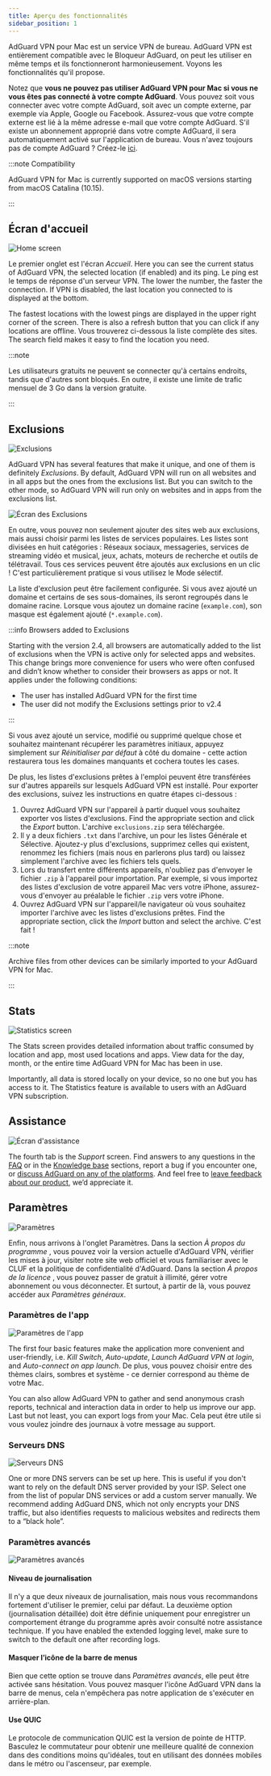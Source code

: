 ```yaml
---
title: Aperçu des fonctionnalités
sidebar_position: 1
---
```


AdGuard VPN pour Mac est un service VPN de bureau. AdGuard VPN est entièrement compatible avec le Bloqueur AdGuard, on peut les utiliser en même temps et ils fonctionneront harmonieusement. Voyons les fonctionnalités qu'il propose.

Notez que **vous ne pouvez pas utiliser AdGuard VPN pour Mac si vous ne vous êtes pas connecté à votre compte AdGuard**. Vous pouvez soit vous connecter avec votre compte AdGuard, soit avec un compte externe, par exemple via Apple, Google ou Facebook. Assurez-vous que votre compte externe est lié à la même adresse e-mail que votre compte AdGuard. S'il existe un abonnement approprié dans votre compte AdGuard, il sera automatiquement activé sur l'application de bureau. Vous n'avez toujours pas de compte AdGuard ? Créez-le [ici](https://auth.adguard.com/registration.html).

:::note Compatibility

AdGuard VPN for Mac is currently supported on macOS versions starting from macOS Catalina (10.15).

:::

## Écran d'accueil

![Home screen](https://cdn.adguardvpn.com/content/kb/vpn/mac/vpn_main_new_en.jpeg)

Le premier onglet est l'écran *Accueil*. Here you can see the current status of AdGuard VPN, the selected location (if enabled) and its ping. Le ping est le temps de réponse d'un serveur VPN. The lower the number, the faster the connection. If VPN is disabled, the last location you connected to is displayed at the bottom.

The fastest locations with the lowest pings are displayed in the upper right corner of the screen. There is also a refresh button that you can click if any locations are offline. Vous trouverez ci-dessous la liste complète des sites. The search field makes it easy to find the location you need.

:::note

Les utilisateurs gratuits ne peuvent se connecter qu'à certains endroits, tandis que d'autres sont bloqués. En outre, il existe une limite de trafic mensuel de 3 Go dans la version gratuite.

:::

## Exclusions

![Exclusions](https://cdn.adguardvpn.com/content/kb/vpn/mac/exclusions_new_en.png)

AdGuard VPN has several features that make it unique, and one of them is definitely *Exclusions*. By default, AdGuard VPN will run on all websites and in all apps but the ones from the exclusions list. But you can switch to the other mode, so AdGuard VPN will run only on websites and in apps from the exclusions list.

![Écran des Exclusions](https://cdn.adguardvpn.com/content/kb/vpn/mac/services_new_en.png)

En outre, vous pouvez non seulement ajouter des sites web aux exclusions, mais aussi choisir parmi les listes de services populaires. Les listes sont divisées en huit catégories : Réseaux sociaux, messageries, services de streaming vidéo et musical, jeux, achats, moteurs de recherche et outils de télétravail. Tous ces services peuvent être ajoutés aux exclusions en un clic ! C'est particulièrement pratique si vous utilisez le Mode sélectif.

La liste d'exclusion peut être facilement configurée. Si vous avez ajouté un domaine et certains de ses sous-domaines, ils seront regroupés dans le domaine racine. Lorsque vous ajoutez un domaine racine (`example.com`), son masque est également ajouté (`*.example.com`).

:::info Browsers added to Exclusions

Starting with the version 2.4, all browsers are automatically added to the list of exclusions when the VPN is active only for selected apps and websites. This change brings more convenience for users who were often confused and didn’t know whether to consider their browsers as apps or not. It applies under the following conditions:

- The user has installed AdGuard VPN for the first time
- The user did not modify the Exclusions settings prior to v2.4

:::

Si vous avez ajouté un service, modifié ou supprimé quelque chose et souhaitez maintenant récupérer les paramètres initiaux, appuyez simplement sur *Réinitialiser par défaut* à côté du domaine - cette action restaurera tous les domaines manquants et cochera toutes les cases.

De plus, les listes d'exclusions prêtes à l'emploi peuvent être transférées sur d'autres appareils sur lesquels AdGuard VPN est installé. Pour exporter des exclusions, suivez les instructions en quatre étapes ci-dessous :

1. Ouvrez AdGuard VPN sur l'appareil à partir duquel vous souhaitez exporter vos listes d'exclusions. Find the appropriate section and click the *Export* button. L'archive `exclusions.zip` sera téléchargée.
2. Il y a deux fichiers `.txt` dans l'archive, un pour les listes Générale et Sélective. Ajoutez-y plus d'exclusions, supprimez celles qui existent, renommez les fichiers (mais nous en parlerons plus tard) ou laissez simplement l'archive avec les fichiers tels quels.
3. Lors du transfert entre différents appareils, n'oubliez pas d'envoyer le fichier `.zip` à l'appareil pour importation. Par exemple, si vous importez des listes d'exclusion de votre appareil Mac vers votre iPhone, assurez-vous d'envoyer au préalable le fichier `.zip` vers votre iPhone.
4. Ouvrez AdGuard VPN sur l'appareil/le navigateur où vous souhaitez importer l'archive avec les listes d'exclusions prêtes. Find the appropriate section, click the *Import* button and select the archive. C'est fait !

:::note

Archive files from other devices can be similarly imported to your AdGuard VPN for Mac.

:::

## Stats

![Statistics screen](https://cdn.adguardvpn.com/content/kb/vpn/mac/statistics_en.png)

The Stats screen provides detailed information about traffic consumed by location and app, most used locations and apps. View data for the day, month, or the entire time AdGuard VPN for Mac has been in use.

Importantly, all data is stored locally on your device, so no one but you has access to it. The Statistics feature is available to users with an AdGuard VPN subscription.

## Assistance

![Écran d'assistance](https://cdn.adguardvpn.com/content/kb/vpn/mac/support_new_en.png)

The fourth tab is the *Support* screen. Find answers to any questions in the [FAQ](https://adguard-vpn.com/welcome.html#faq) or in the [Knowledge base](/) sections, report a bug if you encounter one, or [discuss AdGuard on any of the platforms](https://adguard.com/discuss.html). And feel free to [leave feedback about our product](https://surveys.adguard.com/vpn_mac/form.html), we’d appreciate it.

## Paramètres

![Paramètres](https://cdn.adguardvpn.com/content/kb/vpn/mac/settings_new_en.png)

Enfin, nous arrivons à l'onglet Paramètres. Dans la section *À propos du programme* , vous pouvez voir la version actuelle d'AdGuard VPN, vérifier les mises à jour, visiter notre site web officiel et vous familiariser avec le CLUF et la politique de confidentialité d'AdGuard. Dans la section *À propos de la licence* , vous pouvez passer de gratuit à illimité, gérer votre abonnement ou vous déconnecter. Et surtout, à partir de là, vous pouvez accéder aux *Paramètres généraux*.

### Paramètres de l'app

![Paramètres de l'app](https://cdn.adguardvpn.com/content/kb/vpn/mac/general-settings_new_en.png)

The first four basic features make the application more convenient and user-friendly, i.e. *Kill Switch*, *Auto-update*, *Launch AdGuard VPN at login*, and *Auto-connect on app launch*. De plus, vous pouvez choisir entre des thèmes clairs, sombres et système - ce dernier correspond au thème de votre Mac.

You can also allow AdGuard VPN to gather and send anonymous crash reports, technical and interaction data in order to help us improve our app. Last but not least, you can export logs from your Mac. Cela peut être utile si vous voulez joindre des journaux à votre message au support.

### Serveurs DNS

![Serveurs DNS](https://cdn.adguardvpn.com/content/kb/vpn/mac/dns_new_en.png)

One or more DNS servers can be set up here. This is useful if you don't want to rely on the default DNS server provided by your ISP. Select one from the list of popular DNS services or add a custom server manually. We recommend adding AdGuard DNS, which not only encrypts your DNS traffic, but also identifies requests to malicious websites and redirects them to a “black hole”.

### Paramètres avancés

![Paramètres avancés](https://cdn.adguardvpn.com/content/kb/vpn/mac/advanced-settings_new_en.png)

#### Niveau de journalisation

Il n'y a que deux niveaux de journalisation, mais nous vous recommandons fortement d'utiliser le premier, celui par défaut. La deuxième option (journalisation détaillée) doit être définie uniquement pour enregistrer un comportement étrange du programme après avoir consulté notre assistance technique. If you have enabled the extended logging level, make sure to switch to the default one after recording logs.

#### Masquer l’icône de la barre de menus

Bien que cette option se trouve dans *Paramètres avancés*, elle peut être activée sans hésitation. Vous pouvez masquer l'icône AdGuard VPN dans la barre de menus, cela n'empêchera pas notre application de s'exécuter en arrière-plan.

#### Use QUIC

Le protocole de communication QUIC est la version de pointe de HTTP. Basculez le commutateur pour obtenir une meilleure qualité de connexion dans des conditions moins qu'idéales, tout en utilisant des données mobiles dans le métro ou l'ascenseur, par exemple.
